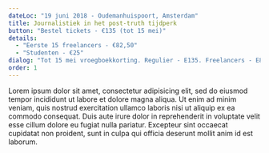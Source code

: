 ```yaml
---
dateLoc: "19 juni 2018 - Oudemanhuispoort, Amsterdam"
title: Journalistiek in het post-truth tijdperk
button: "Bestel tickets - €135 (tot 15 mei)"
details:
  - "Eerste 15 freelancers - €82,50"
  - "Studenten - €25"
dialog: "Tot 15 mei vroegboekkorting. Regulier - E135. Freelancers - E82,50. Studenten - E20"
order: 1
---
```

Lorem ipsum dolor sit amet, consectetur adipisicing elit, sed do eiusmod tempor incididunt ut labore et dolore magna aliqua. Ut enim ad minim veniam, quis nostrud exercitation ullamco laboris nisi ut aliquip ex ea commodo consequat. Duis aute irure dolor in reprehenderit in voluptate velit esse cillum dolore eu fugiat nulla pariatur. Excepteur sint occaecat cupidatat non proident, sunt in culpa qui officia deserunt mollit anim id est laborum.
